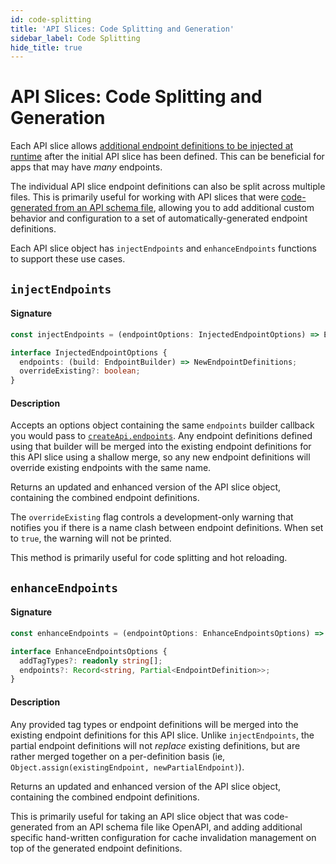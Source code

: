 ```yaml
---
id: code-splitting
title: 'API Slices: Code Splitting and Generation'
sidebar_label: Code Splitting
hide_title: true
---
```


# API Slices: Code Splitting and Generation

Each API slice allows [additional endpoint definitions to be injected at runtime](../../concepts/code-splitting.md) after the initial API slice has been defined. This can be beneficial for apps that may have _many_ endpoints.

The individual API slice endpoint definitions can also be split across multiple files. This is primarily useful for working with API slices that were [code-generated from an API schema file](../../concepts/code-generation.md), allowing you to add additional custom behavior and configuration to a set of automatically-generated endpoint definitions.

Each API slice object has `injectEndpoints` and `enhanceEndpoints` functions to support these use cases.

## `injectEndpoints`

#### Signature

```ts
const injectEndpoints = (endpointOptions: InjectedEndpointOptions) => EnhancedApiSlice;

interface InjectedEndpointOptions {
  endpoints: (build: EndpointBuilder) => NewEndpointDefinitions;
  overrideExisting?: boolean;
}
```

#### Description

Accepts an options object containing the same `endpoints` builder callback you would pass to [`createApi.endpoints`](../createApi.md#endpoints). Any endpoint definitions defined using that builder will be merged into the existing endpoint definitions for this API slice using a shallow merge, so any new endpoint definitions will override existing endpoints with the same name.

Returns an updated and enhanced version of the API slice object, containing the combined endpoint definitions.

The `overrideExisting` flag controls a development-only warning that notifies you if there is a name clash between endpoint definitions. When set to `true`, the warning will not be printed.

This method is primarily useful for code splitting and hot reloading.

## `enhanceEndpoints`

#### Signature

```ts
const enhanceEndpoints = (endpointOptions: EnhanceEndpointsOptions) => EnhancedApiSlice;

interface EnhanceEndpointsOptions {
  addTagTypes?: readonly string[];
  endpoints?: Record<string, Partial<EndpointDefinition>>;
}
```

#### Description

Any provided tag types or endpoint definitions will be merged into the existing endpoint definitions for this API slice. Unlike `injectEndpoints`, the partial endpoint definitions will not _replace_ existing definitions, but are rather merged together on a per-definition basis (ie, `Object.assign(existingEndpoint, newPartialEndpoint)`).

Returns an updated and enhanced version of the API slice object, containing the combined endpoint definitions.

This is primarily useful for taking an API slice object that was code-generated from an API schema file like OpenAPI, and adding additional specific hand-written configuration for cache invalidation management on top of the generated endpoint definitions.
